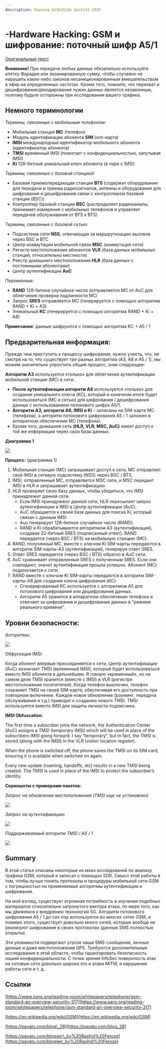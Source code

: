 ```yaml
---
description: Перевод @n3m351da @in51d3 2020
---
```


# -Hardware Hacking: GSM и шифрование: поточный шифр A5/1

[Оригинальный текст](https://www.blackhillsinfosec.com/gsm-traffic-and-encryption-a5-1-stream-cipher/)

**Внимание!** При передаче любых данных обязательно используйте клетку Фарадея или экранированную сумку, чтобы случайно не нарушить каких-либо законов несанкционированным вмешательством в эфир на определенных частотах. Кроме того, помните, что перехват и дешифрование/декодирование чужих данных является незаконным, поэтому будьте осторожны при исследовании вашего трафика.

## **Немного терминологии**

_Термины, связанные с мобильным телефоном:_ 

* Мобильная станция **МС** \(телефон\) 
* Модуль идентификации абонента **SIM** \(sim-карта\)
* **IMSI** международный идентификатор мобильного абонента \(идентификатор абонента\) 
* **TMSI** временный IMSI \(помогает с конфиденциальностью, запутывая IMSI\) 
* **Ki** 128-битный уникальный ключ абонента \(в паре с IMSI\)

_Термины, связанные с базовой станцией:_

* Базовая приемопередающая станция **BTS** \(содержит оборудование для передачи и приема радиосигналов, антенны и оборудование для шифрования и дешифрования связи с контроллером базовой станции \(BSC\)\) 
* Контроллер базовой станции **BSC** \(распределяет радиоканалы, принимает измерения с мобильных телефонов и управляет передачей обслуживания от BTS к BTS\)

_Термины, связанные с базовой сетью:_ 

* Подсистема сети **NSS**, отвечающая за маршрутизацию вызовов через BSC и BTC
* Центр коммутации мобильной связи **MSC** \(коммутация сети\) 
* Регистр местоположения абонентов **VLR** \(база данных мобильных станций, относительно местности\) 
* Реестр домашнего местоположения **HLR** \(база данных с постоянными абонентами\) 
* Центр аутентификации **AuC**

_Переменные:_

* **RAND** 128-битное случайное число \(отправляется МС от AuC для облегчения проверки подлинности МС\)
* Запрос **SRES** отправляется МС \(генерируется с помощью алгоритма RAND + Ki + A3\) 
* Уникальный **KC** \(генерируется с помощью алгоритма RAND + Ki + A8\)

**Примечание**: данные шифруются с помощью алгоритма KC + A5 / 1

## Предварительная информация:

Прежде чем приступить к процессу шифрования, нужно учесть, что, не смотря на то, что существует три разных алгоритма \(A3, A8 и A5 / 1\), мы можем значительно упростить общий процесс, зная следующее:

**Алгоритм A3** используется «только» для облегчения аутентификации мобильной станции \(MС\) в сети. 

* **После аутентификации алгоритм A8** используется «только» для создания уникального ключа \(KC\), который в конечном итоге будет использоваться \(МС и сетью\) для шифрования / дешифрования данных с использованием потокового шифра A5/1. 
* **Алгоритм A3, алгоритм A8, IMSI и Ki** - записаны на SIM-карте МС \(телефона\), а алгоритм потокового шифрования A5 / 1 заложен в аппаратном обеспечении МС \(телефона\). 
* Кроме того, домашняя сеть **\(HLR, VLR, MSC, AuC\)** имеет доступ к той же информации через свои базы данных. 

**Диаграмма 1**

![](https://lh4.googleusercontent.com/5r2_aCvjL8dFFSL_tdoJvBPR_HBV7ssS-lBkjcfWSaJhCdmF4MGnHXyLVNhTBy_Wq8Q6dP6oTqvPdjpRUeJCjl4fjIc4A5Sqd8H71o9iBCVz9mjlnSnJdV4iOYA9lZHGCwAiQplm)

**Процесс:** \(диаграмма 1\)

1. Мобильная станция \(МС\) запрашивает доступ к сети, МС отправляет свой IMSI в сетевую подсистему \(NSS\) через BSC / BTS.
2. IMSI, отправленный МС, отправляется MSC сети, и MSC передает IMSI в HLR и запрашивает аутентификацию.
3. HLR проверяет свою базу данных, чтобы убедиться, что IMSI принадлежит данной сети.
   * Если IMSI принадлежит данной сети, HLR пересылает запрос аутентификации и IMSI в Центр аутентификации \(AuC\).
   *  AuC обращается к своей базе данных для поиска Ki, который связан с данным IMSI.
   * Auc генерирует 128-битное случайное число \(RAND\). 
   * RAND и Ki обрабатываются алгоритмом A3 \(аутентификация\), создавая 32-битный SRES \(подписанный ответ\). RAND передается \(через BSC / BTS\) на мобильную станцию ​​\(МС\). 
4.  RAND, полученный МС, вместе с ключом Ki SIM-карты передаются в алгоритм SIM-карты-A3 \(аутентификация\), генерируя ответ SRES. 
5. Ответ SRES передается \(через BSC / BTS\) обратно в AuC сети. 
6. AuC сравнивает отправленный SRES с полученным SRES. Если они совпадают, значит аутентификация прошла успешно. Абонент \(МС\) подключается к сети. 
7. RAND вместе с ключом Ki SIM-карты передаются в алгоритм SIM-карты-A8  для создания ключа шифрования \(KC\):
   * Сгенерированный KC используется с алгоритмом A5 для потокового шифрования или дешифрования данных.
   * Алгоритм A5 хранится в аппаратном обеспечении телефона и отвечает за шифрование и дешифрование данных в "режиме реального времени".

## **Уровни безопасности:**

_Алгоритмы_:

![](https://lh5.googleusercontent.com/2FWiU5_5C8mqcQSFv8HKHSFHCHnIfvO7R0g9MA_DsZ_q4T4mJkSmWstcpkd_4_zSB24V-Zuc9lMbnn3OAst6tnuzDk-NJDhBmk7JbjDdjN46Qts6d3fRTz10fdupMZOeb5_3HDLC)

Обфускация IMSI: 

Когда абонент впервые присоединяется к сети, Центр аутентификации \(AuC\) назначает TMSI \(временный IMSI\), который будет использоваться вместо IMSI абонента в дальнейшем. Я говорю «временный», но на самом деле TMSI хранится \(вместе с IMSI\) в VLR \(регистре местоположения посетителей\). Когда телефон выключен, телефон сохраняет TMSI на своей SIM-карте, обеспечивая его доступность при повторном включении. Каждое новое обновление \(роуминг, передача обслуживания и т.д.\) приводит к созданию нового TMSI. TMSI используется вместо IMSI для защиты личности подписчика.

**IMSI Obfuscation**:

The first time a subscriber joins the network, the Authentication Center \(AuC\) assigns a TMSI \(temporary IMSI\) which will be used in place of the subscribers IMSI going forward. I say “temporary”, but in fact, the TMSI is stored \(along with the IMSI\) in the VLR \(visitor location register\).

When the phone is switched off, the phone saves the TMSI on its SIM card, ensuring it is available when switched on again.

Every new update \(roaming, handoffs, etc\) results in a new TMSI being created. The TMSI is used in place of the IMSI to protect the subscriber’s identity.

**Скриншоты с примерами пакетов:**

_Запрос на обновление местоположения \(TMSI еще не установлен\)_

![](https://lh5.googleusercontent.com/iyrdJ4LHWFUngtQXPYr_CQaA71NMgqbUjKxdzDXq5mEBmiPcEFq24snmvqbt4m_kMqeYMwSXyvdjGRF8TXatAhyOCC2O8F8DFVJec0IlldfvsmGXnUhXFPp2B1k2nU7zaAh1Oujy)

_Запрос на аутентификацию_

![](https://lh4.googleusercontent.com/c0W3atWxW7TU0i_MXO5twIBp9WSvX8opriwNtCmb2i01_R80pFFYb2duiW2iZ2F1wIc4KZW9K_-lluV9feBGNyUuqQKdzVjYuTYmp05f6UE0Fj1sulGSe3Q3pyvfTZOJajkfEIrT)

_Поддерживаемый алгоритм TMSI / A5 / 1_

![](https://lh5.googleusercontent.com/amAB08uW_TOcCm0cQIRnhmSyw4Mp6uhH74tO5kD90v73h4s7tvRQLV7cwqWKy84tKwaaPDj8koeQayl5nPk0RMXwt93SolKVNVgb6adKC0KmbD73DXvj9wb3UoEAwFmwNWhxRA8D)

## **Summary**

В этой статье описаны некоторые из моих исследований по анализу трафика GSM, который я записал с помощью SDR. Смысл этой работы в том, чтобы лучше понять протоколы и процедуры мобильной сети GSM с погрешностью на применяемые алгоритмы аутентификации и шифрования. 

На мой взгляд, существует огромная потребность в изучении подобных материалов относительно затронутого вектора атаки, по мере того, как мы движемся к внедрению технологий 5G. Алгоритм потокового шифрования A5 / 1 до сих пор используется во многих сетях GSM, и помимо этого, существует довольно много сетей, которые вообще не реализуют шифрование в своих протоколах \(данные SMS полностью открыты\). 

Эти уязвимости подвергают угрозе наши SMS-сообщения, личные данные и даже местоположения GPS. Требуются дополнительные исследования в этой области, чтобы гарантировать безопасность нашей конфиденциальности. С точки зрения InfoSec поверхность атак на сотовые сети довольно широка это и атаки MiTM, и нарушения работы сети и т. д.

## **Ссылки**

[https://www.sans.org/reading-room/whitepapers/telephone/gsm-standard-an-overview-security-317](https://www.sans.org/reading-room/whitepapers/telephone/gsm-standard-an-overview-security-317)

[https://en.wikipedia.org/wiki/GSM](https://en.wikipedia.org/wiki/GSM)

[https://payatu.com/blog\_28](https://payatu.com/blog_28) 

[https://payatu.com/blogger\_by%20Rashid%20Feroze](https://payatu.com/blogger_by%20Rashid%20Feroze)

